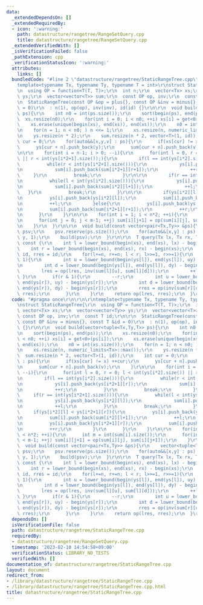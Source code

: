```yaml
---
data:
  _extendedDependsOn: []
  _extendedRequiredBy:
  - icon: ':warning:'
    path: datastructure/rangetree/RangeSetQuery.cpp
    title: datastructure/rangetree/RangeSetQuery.cpp
  _extendedVerifiedWith: []
  _isVerificationFailed: false
  _pathExtension: cpp
  _verificationStatusIcon: ':warning:'
  attributes:
    links: []
  bundledCode: "#line 2 \"datastructure/rangetree/StaticRangeTree.cpp\"\n\r\n\r\n\
    template<typename Tx, typename Ty, typename T = int>\r\nstruct StaticRangeTree{\r\
    \n  using OP = function<T(T, T)>;\r\n  int n;\r\n  vector<Tx> xs;\r\n  vector<vector<Ty>>\
    \ ys;\r\n  vector<vector<T>> sum;\r\n  const OP op, inv;\r\n  const T id;\r\n\r\
    \n  StaticRangeTree(const OP &op = plus{}, const OP &inv = minus{}, const T &id\
    \ = 0)\r\n  : n(1), op(op), inv(inv), id(id) {}\r\n\r\n  void build(vector<tuple<Tx,Ty,T>>\
    \ ps){\r\n    int n0 = int(ps.size());\r\n    sort(begin(ps), end(ps));\r\n  \
    \  xs.resize(n0);\r\n    for(int i = 0; i < n0; ++i) xs[i] = get<0>(ps[i]);\r\n\
    \    xs.erase(unique(begin(xs), end(xs)), end(xs));\r\n    n0 = int(xs.size());\r\
    \n    for(n = 1; n < n0; ) n <<= 1;\r\n    xs.resize(n, numeric_limits<Tx>::max());\r\
    \n    ys.resize(n * 2);\r\n    sum.resize(n * 2, vector<T>(1, id));\r\n    int\
    \ cur = 0;\r\n    for(auto&&[x,y,v] : ps){\r\n      if(xs[cur] != x) ++cur;\r\n\
    \      ys[cur + n].push_back(y);\r\n      sum[cur + n].push_back(v);\r\n    }\r\
    \n\r\n    for(int i = n-1; i > 0; --i){\r\n      for(int l = 0, r = 0; l < int(ys[i*2].size())\
    \ || r < int(ys[i*2+1].size());){\r\n        if(l == int(ys[i*2].size())){\r\n\
    \          while(r < int(ys[i*2+1].size())){\r\n            ys[i].push_back(ys[i*2+1][r]);\r\
    \n            sum[i].push_back(sum[i*2+1][r+1]);\r\n            ++r;\r\n     \
    \     }\r\n          break;\r\n        }\r\n\r\n        if(r == int(ys[i*2+1].size())){\r\
    \n          while(l < int(ys[i*2].size())){\r\n            ys[i].push_back(ys[i*2][l]);\r\
    \n            sum[i].push_back(sum[i*2][l+1]);\r\n            ++l;\r\n       \
    \   }\r\n          break;\r\n        }\r\n\r\n        if(ys[i*2][l] < ys[i*2+1][r]){\r\
    \n          ys[i].push_back(ys[i*2][l]);\r\n          sum[i].push_back(sum[i*2][l+1]);\r\
    \n          ++l;\r\n        }else{\r\n          ys[i].push_back(ys[i*2+1][r]);\r\
    \n          sum[i].push_back(sum[i*2+1][r+1]);\r\n          ++r;\r\n        }\r\
    \n      }\r\n    }\r\n\r\n    for(int i = 1; i < n*2; ++i){\r\n      int m = int(sum[i].size());\r\
    \n      for(int j = 0; j < m-1; ++j) sum[i][j+1] = op(sum[i][j], sum[i][j+1]);\r\
    \n    }\r\n  }\r\n\r\n  void build(const vector<pair<Tx,Ty>> &ps){\r\n    vector<tuple<Tx,Ty,int>>\
    \ psv;\r\n    psv.reserve(ps.size());\r\n    for(auto&&[x,y] : ps) psv.emplace_back(x,\
    \ y, 1);\r\n    build(psv);\r\n  }\r\n\r\n  T query(Tx lx, Tx rx, Ty dy, Ty uy)\
    \ const {\r\n    int l = lower_bound(begin(xs), end(xs), lx) - begin(xs);\r\n\
    \    int r = lower_bound(begin(xs), end(xs), rx) - begin(xs);\r\n    T lres =\
    \ id, rres = id;\r\n    for(l+=n, r+=n; l < r; l>>=1, r>>=1){\r\n      if(l &\
    \ 1){\r\n        int u = lower_bound(begin(ys[l]), end(ys[l]), uy) - begin(ys[l]);\r\
    \n        int d = lower_bound(begin(ys[l]), end(ys[l]), dy) - begin(ys[l]);\r\n\
    \        lres = op(lres, inv(sum[l][u], sum[l][d]));\r\n        ++l;\r\n     \
    \ }\r\n      if(r & 1){\r\n        --r;\r\n        int u = lower_bound(begin(ys[r]),\
    \ end(ys[r]), uy) - begin(ys[r]);\r\n        int d = lower_bound(begin(ys[r]),\
    \ end(ys[r]), dy) - begin(ys[r]);\r\n        rres = op(inv(sum[r][u], sum[r][d]),\
    \ rres);\r\n      }\r\n    }\r\n    return op(lres, rres);\r\n  }\r\n};\r\n"
  code: "#pragma once\r\n\r\n\r\ntemplate<typename Tx, typename Ty, typename T = int>\r\
    \nstruct StaticRangeTree{\r\n  using OP = function<T(T, T)>;\r\n  int n;\r\n \
    \ vector<Tx> xs;\r\n  vector<vector<Ty>> ys;\r\n  vector<vector<T>> sum;\r\n \
    \ const OP op, inv;\r\n  const T id;\r\n\r\n  StaticRangeTree(const OP &op = plus{},\
    \ const OP &inv = minus{}, const T &id = 0)\r\n  : n(1), op(op), inv(inv), id(id)\
    \ {}\r\n\r\n  void build(vector<tuple<Tx,Ty,T>> ps){\r\n    int n0 = int(ps.size());\r\
    \n    sort(begin(ps), end(ps));\r\n    xs.resize(n0);\r\n    for(int i = 0; i\
    \ < n0; ++i) xs[i] = get<0>(ps[i]);\r\n    xs.erase(unique(begin(xs), end(xs)),\
    \ end(xs));\r\n    n0 = int(xs.size());\r\n    for(n = 1; n < n0; ) n <<= 1;\r\
    \n    xs.resize(n, numeric_limits<Tx>::max());\r\n    ys.resize(n * 2);\r\n  \
    \  sum.resize(n * 2, vector<T>(1, id));\r\n    int cur = 0;\r\n    for(auto&&[x,y,v]\
    \ : ps){\r\n      if(xs[cur] != x) ++cur;\r\n      ys[cur + n].push_back(y);\r\
    \n      sum[cur + n].push_back(v);\r\n    }\r\n\r\n    for(int i = n-1; i > 0;\
    \ --i){\r\n      for(int l = 0, r = 0; l < int(ys[i*2].size()) || r < int(ys[i*2+1].size());){\r\
    \n        if(l == int(ys[i*2].size())){\r\n          while(r < int(ys[i*2+1].size())){\r\
    \n            ys[i].push_back(ys[i*2+1][r]);\r\n            sum[i].push_back(sum[i*2+1][r+1]);\r\
    \n            ++r;\r\n          }\r\n          break;\r\n        }\r\n\r\n   \
    \     if(r == int(ys[i*2+1].size())){\r\n          while(l < int(ys[i*2].size())){\r\
    \n            ys[i].push_back(ys[i*2][l]);\r\n            sum[i].push_back(sum[i*2][l+1]);\r\
    \n            ++l;\r\n          }\r\n          break;\r\n        }\r\n\r\n   \
    \     if(ys[i*2][l] < ys[i*2+1][r]){\r\n          ys[i].push_back(ys[i*2][l]);\r\
    \n          sum[i].push_back(sum[i*2][l+1]);\r\n          ++l;\r\n        }else{\r\
    \n          ys[i].push_back(ys[i*2+1][r]);\r\n          sum[i].push_back(sum[i*2+1][r+1]);\r\
    \n          ++r;\r\n        }\r\n      }\r\n    }\r\n\r\n    for(int i = 1; i\
    \ < n*2; ++i){\r\n      int m = int(sum[i].size());\r\n      for(int j = 0; j\
    \ < m-1; ++j) sum[i][j+1] = op(sum[i][j], sum[i][j+1]);\r\n    }\r\n  }\r\n\r\n\
    \  void build(const vector<pair<Tx,Ty>> &ps){\r\n    vector<tuple<Tx,Ty,int>>\
    \ psv;\r\n    psv.reserve(ps.size());\r\n    for(auto&&[x,y] : ps) psv.emplace_back(x,\
    \ y, 1);\r\n    build(psv);\r\n  }\r\n\r\n  T query(Tx lx, Tx rx, Ty dy, Ty uy)\
    \ const {\r\n    int l = lower_bound(begin(xs), end(xs), lx) - begin(xs);\r\n\
    \    int r = lower_bound(begin(xs), end(xs), rx) - begin(xs);\r\n    T lres =\
    \ id, rres = id;\r\n    for(l+=n, r+=n; l < r; l>>=1, r>>=1){\r\n      if(l &\
    \ 1){\r\n        int u = lower_bound(begin(ys[l]), end(ys[l]), uy) - begin(ys[l]);\r\
    \n        int d = lower_bound(begin(ys[l]), end(ys[l]), dy) - begin(ys[l]);\r\n\
    \        lres = op(lres, inv(sum[l][u], sum[l][d]));\r\n        ++l;\r\n     \
    \ }\r\n      if(r & 1){\r\n        --r;\r\n        int u = lower_bound(begin(ys[r]),\
    \ end(ys[r]), uy) - begin(ys[r]);\r\n        int d = lower_bound(begin(ys[r]),\
    \ end(ys[r]), dy) - begin(ys[r]);\r\n        rres = op(inv(sum[r][u], sum[r][d]),\
    \ rres);\r\n      }\r\n    }\r\n    return op(lres, rres);\r\n  }\r\n};\r\n"
  dependsOn: []
  isVerificationFile: false
  path: datastructure/rangetree/StaticRangeTree.cpp
  requiredBy:
  - datastructure/rangetree/RangeSetQuery.cpp
  timestamp: '2023-02-10 14:54:58+09:00'
  verificationStatus: LIBRARY_NO_TESTS
  verifiedWith: []
documentation_of: datastructure/rangetree/StaticRangeTree.cpp
layout: document
redirect_from:
- /library/datastructure/rangetree/StaticRangeTree.cpp
- /library/datastructure/rangetree/StaticRangeTree.cpp.html
title: datastructure/rangetree/StaticRangeTree.cpp
---
```

